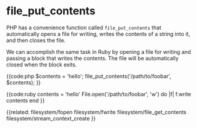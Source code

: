 # file_put_contents

PHP has a convenience function called `file_put_contents` that automatically
opens a file for writing, writes the contents of a string into it, and then
closes the file.

We can accomplish the same task in Ruby by opening a file for writing and
passing a block that writes the contents. The file will be automatically
closed when the block exits.

{{code:php
    $contents = 'hello';
    file_put_contents('/path/to/foobar', $contents);
}}

{{code:ruby
    contents = 'hello'
    File.open('/path/to/foobar', 'w') do |f|
      f.write contents
    end
}}


{{related:
    filesystem/fopen
    filesystem/fwrite
    filesystem/file_get_contents
    filesystem/stream_context_create
}}
